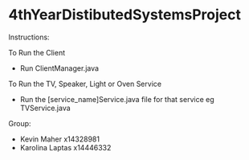 # 4thYearDistibutedSystemsProject

Instructions:

To Run the Client
- Run ClientManager.java

To Run the TV, Speaker, Light or Oven Service
- Run the [service_name]Service.java file for that service
eg TVService.java

Group:
- Kevin Maher	    x14328981
- Karolina Laptas	x14446332
